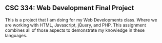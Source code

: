 ## CSC 334: Web Development Final Project

This is a project that I am doing for my Web Developments class. Where we are working with HTML, Javascript, jQuery, and PHP. This assignment combines all of those aspects to demonstrate my knowledge in these languages.
